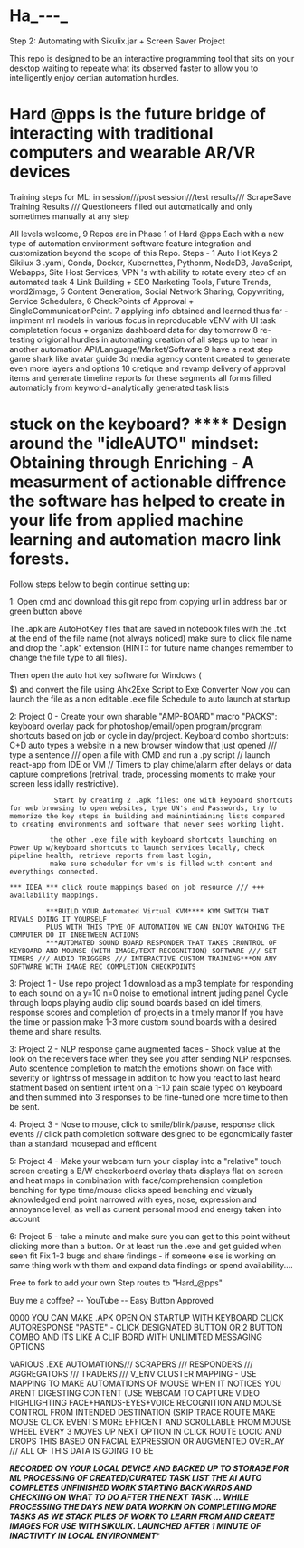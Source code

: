 # Ha_-_-_-_
Step 2: Automating with Sikulix.jar + Screen Saver Project

This repo is designed to be an interactive programming tool that sits on your desktop waiting to repeate what its observed faster to allow you to intelligently enjoy certian automation hurdles. 

# Hard @pps is the future bridge of interacting with traditional computers and wearable AR/VR devices
Training steps for ML: in session///post session///test results/// ScrapeSave Training Results /// Questioneers filled out automatically and only sometimes manually at any step

All levels welcome, 9 Repos are in Phase 1 of Hard @pps 
Each with a new type of automation environment software feature integration and customization beyond the scope of this Repo.
Steps - 
1 Auto Hot Keys
2 Sikilux
3 .yaml, Conda, Docker, Kubernettes, Pythonm, NodeDB, JavaScript, Webapps, Site Host Services, VPN 's with ability to rotate every step of an automated task
4 Link Building + SEO Marketing Tools, Future Trends, word2image, 
5 Content Generation, Social Network Sharing, Copywriting, Service Schedulers, 
6 CheckPoints of Approval + SingleCommunicationPoint. 
7 applying info obtained and learned thus far - implment ml models in various focus in reproducable vENV with UI task completation focus + organize dashboard data for day tomorrow 
8 re-testing origional hurdles in automating creation of all steps up to hear in another automation API/Language/Market/Software
9 have a next step game shark like avatar guide 3d media agency content created to generate even more layers and options 
10 cretique and revamp delivery of approval items and generate timeline reports for these segments all forms filled automaticly from keyword+analytically generated task lists 

# stuck on the keyboard? **** Design around the "idleAUTO" mindset: Obtaining through Enriching - A measurment of actionable diffrence the software has helped to create in your life from applied machine learning and automation macro link forests.


Follow steps below to begin continue setting up:


1: Open cmd and download this git repo from copying url in address bar or green button above 

   The .apk are AutoHotKey files that are saved in notebook files with the .txt at the end of the file name (not always noticed) make sure to click file name and drop the ".apk" 
   extension  (HINT:: for future name changes remember to change the file type to all files).

   Then open the auto hot key software for Windows ($$$$$) and convert the file using Ahk2Exe Script to Exe Converter
   Now you can launch the file as a non editable .exe file
   Schedule to auto launch at startup


2: Project 0 - Create your own sharable "AMP-BOARD" macro "PACKS": keyboard overlay pack for photoshop/email/open program/program shortcuts based on job or cycle in day/project.
               Keyboard combo shortcuts: C+D auto types a website in a new browser window that just opened /// type a sentence /// open a file with CMD and run a .py script // launch 
               react-app from IDE or VM // Timers to play chime/alarm after delays or data capture compretions (retrival, trade, processing moments to make your screen less idally                       restrictive).

               Start by creating 2 .apk files: one with keyboard shortcuts for web browsing to open websites, type UN's and Passwords, try to memorize the key steps in building and mainintiaining lists compared to creating environments and software that never sees working light.
               
              the other .exe file with keyboard shortcuts launching on Power Up w/keyboard shortcuts to launch services locally, check pipeline health, retrieve reports from last login, 
              make sure scheduler for vm's is filled with content and everythings connected.
                                             
    *** IDEA *** click route mappings based on job resource /// +++ availability mappings.

             ***BUILD YOUR Automated Virtual KVM**** KVM SWITCH THAT RIVALS DOING IT YOURSELF 
             PLUS WITH THIS TPYE OF AUTOMATI0N WE CAN ENJOY WATCHING THE COMPUTER DO IT INBETWEEN ACTIONS
             ***AUTOMATED SOUND BOARD RESPONDER THAT TAKES CRONTROL OF KEYBOARD AND MOUNSE (WITH IMAGE/TEXT RECOGNITION) SOFTWARE /// SET TIMERS /// AUDIO TRIGGERS /// INTERACTIVE CUSTOM TRAINING***ON ANY SOFTWARE WITH IMAGE REC COMPLETION CHECKPOINTS


3: Project 1 - Use repo project 1 download as a mp3 template for responding to each sound on a y=10 n=0 noise to emotional intnent juding panel
               Cycle through loops playing audio clip sound boards based on idel timers, response scores and completion of projects in a timely manor 
               If you have the time or passion make 1-3 more custom sound boards with a desired theme and share results.

3: Project 2 - NLP response game augmented faces - Shock value at the look on the receivers face when they see you after sending NLP responses.
                                                   Auto scentence completion to match the emotions shown on face with severity or lightnss of message in addition to how you react to last heard statment 
                                                   based on sentient intent on a 1-10 pain scale typed on keyboard and then summed into 3 responses to be fine-tuned one more time to then be sent. 

4: Project 3 - Nose to mouse, click to smile/blink/pause, response click events // click path completion software designed to be egonomically faster than a standard mousepad and efficent 

5: Project 4 - Make your webcam turn your display into a "relative" touch screen creating a B/W checkerboard overlay thats displays flat on screen and heat maps in combination with face/comprehension completion benching for type time/mouse clicks speed benching and vizualy aknowledged end point narrowed with eyes, nose, expression and annoyance level, as well as current personal mood and energy taken into account
        
6: Project 5 - take a minute and make sure you can get to this point without clicking more than a button. Or at least run the .exe and get guided when seen fit
Fix 1-3 bugs and share findings - if someone else is working on same thing work with them and expand data findings or spend availability....


Free to fork to add your own Step routes to "Hard_@pps" 

Buy me a coffee? -- YouTube -- Easy Button Approved 


 0000 YOU CAN MAKE .APK OPEN ON STARTUP WITH KEYBOARD CLICK AUTORESPONSE "PASTE" - CLICK DESIGNATED BUTTON OR 2 BUTTON COMBO AND ITS LIKE A CLIP BORD WITH UNLIMITED MESSAGING OPTIONS

VARIOUS .EXE AUTOMATIONS/// SCRAPERS /// RESPONDERS /// AGGREGATORS /// TRADERS /// V_ENV CLUSTER MAPPING - USE MAPPING TO MAKE AUTOMATIONS OF MOUSE WHEN IT NOTICES YOU ARENT DIGESTING CONTENT (USE WEBCAM TO CAPTURE VIDEO HIGHLIGHTING FACE+HANDS-EYES+VOICE RECOGNITION AND MOUSE CONTROL FROM INTENDED DESTINATION (SKIP TRACE ROUTE MAKE MOUSE CLICK EVENTS MORE EFFICENT AND SCROLLABLE FROM MOUSE WHEEL EVERY 3 MOVES UP NEXT OPTION IN CLICK ROUTE LOCIC AND DROPS THIS BASED ON FACIAL EXPRESSION OR AUGMENTED OVERLAY /// ALL OF THIS DATA IS GOING TO BE 

***RECORDED ON YOUR LOCAL DEVICE AND BACKED UP TO STORAGE FOR ML PROCESSING OF CREATED/CURATED TASK LIST THE AI AUTO COMPLETES UNFINISHED WORK STARTING BACKWARDS AND CHECKING ON WHAT TO DO AFTER THE NEXT TASK ... WHILE PROCESSING THE DAYS NEW DATA WORKIN ON COMPLETING MORE TASKS AS WE STACK PILES OF WORK TO LEARN FROM AND CREATE IMAGES FOR USE WITH SIKULIX. LAUNCHED AFTER 1 MINUTE OF INACTIVITY IN LOCAL ENVIRONMENT**** 


